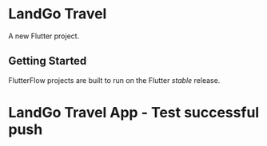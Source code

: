 # LandGo Travel

A new Flutter project.

## Getting Started

FlutterFlow projects are built to run on the Flutter _stable_ release.
# LandGo Travel App - Test successful push

